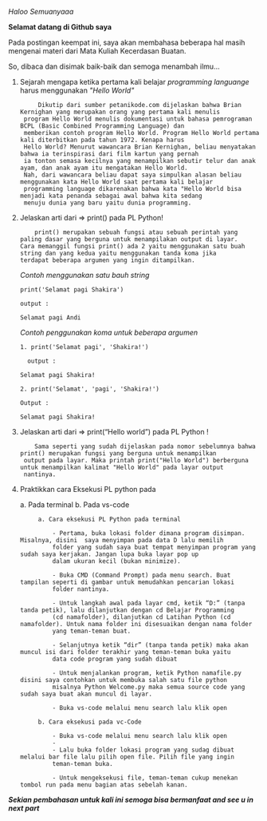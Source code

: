 _Haloo Semuanyaaa_

**Selamat datang di Github saya**

Pada postingan keempat ini, saya akan membahasa beberapa hal masih mengenai materi dari Mata Kuliah Kecerdasan Buatan.

So, dibaca dan disimak baik-baik dan semoga menambah ilmu...


1. Sejarah mengapa ketika pertama kali belajar _programming languange_ harus menggunakan _"Hello World"_
    
            Dikutip dari sumber petanikode.com dijelaskan bahwa Brian Kernighan yang merupakan orang yang pertama kali menulis 
        program Hello World menulis dokumentasi untuk bahasa pemrograman BCPL (Basic Combined Programming Language) dan 
        memberikan contoh program Hello World. Program Hello World pertama kali diterbitkan pada tahun 1972. Kenapa harus 
        Hello World? Menurut wawancara Brian Kernighan, beliau menyatakan bahwa ia terinspirasi dari film kartun yang pernah
        ia tonton semasa kecilnya yang menampilkan sebutir telur dan anak ayam, dan anak ayam itu mengatakan Hello World. 
        Nah, dari wawancara beliau dapat saya simpulkan alasan beliau menggunakan kata Hello World saat pertama kali belajar 
        programming language dikarenakan bahwa kata "Hello World bisa menjadi kata penanda sebagai awal bahwa kita sedang 
        menuju dunia yang baru yaitu dunia programming.
    
2.  Jelaskan arti dari => print() pada PL Python!

            print() merupakan sebuah fungsi atau sebuah perintah yang paling dasar yang berguna untuk menampilakan output di layar. 
        Cara memanggil fungsi print() ada 2 yaitu menggunakan satu buah string dan yang kedua yaitu menggunakan tanda koma jika
        terdapat beberapa argumen yang ingin ditampilkan.
        
       _Contoh menggunakan satu bauh string_
        
        print('Selamat pagi Shakira')
        
        output :
        
        Selamat pagi Andi
        
       _Contoh penggunakan koma untuk beberapa argumen_
        
        1. print('Selamat pagi', 'Shakira!')
        
          output :
        
        Selamat pagi Shakira!
        
        2. print('Selamat', 'pagi', 'Shakira!')
        
        Output :
        
        Selamat pagi Shakira!
        
3. Jelaskan arti dari => print(“Hello world”) pada PL Python !

           Sama seperti yang sudah dijelaskan pada nomor sebelumnya bahwa print() merupakan fungsi yang berguna untuk menampilkan 
        output pada layar. Maka printah print("Hello World") berberguna untuk menampilkan kalimat "Hello World" pada layar output
        nantinya.
        
        
4. Praktikkan cara Eksekusi PL python pada

    a. Pada terminal    b. Pada vs-code
    
            a. Cara eksekusi PL Python pada terminal
            
                - Pertama, buka lokasi folder dimana program disimpan. Misalnya, disini  saya menyimpan pada data D lalu memilih 
                folder yang sudah saya buat tempat menyimpan program yang sudah saya kerjakan. Jangan lupa buka layar pop up 
                dalam ukuran kecil (bukan minimize).
                
                - Buka CMD (Command Prompt) pada menu search. Buat tampilan seperti di gambar untuk memudahkan pencarian lokasi 
                folder nantinya.
                
                - Untuk langkah awal pada layar cmd, ketik “D:” (tanpa tanda petik), lalu dilanjutkan dengan cd Belajar Programming 
                (cd namafolder), dilanjutkan cd Latihan Python (cd namafolder). Untuk nama folder ini disesuaikan dengan nama folder 
                yang teman-teman buat.
                
                - Selanjutnya ketik “dir” (tanpa tanda petik) maka akan muncul isi dari folder terakhir yang teman-teman buka yaitu
                data code program yang sudah dibuat
                
                - Untuk menjalankan program, ketik Python namafile.py disini saya contohkan untuk membuka salah satu file python 
                misalnya Python Welcome.py maka semua source code yang sudah saya buat akan muncul di layar.
                
                - Buka vs-code melalui menu search lalu klik open
                
            b. Cara eksekusi pada vc-Code
            
                - Buka vs-code melalui menu search lalu klik open
                -
                - Lalu buka folder lokasi program yang sudag dibuat melalui bar file lalu pilih open file. Pilih file yang ingin 
                teman-teman buka.
                
                - Untuk mengeksekusi file, teman-teman cukup menekan tombol run pada menu bagian atas sebelah kanan.

    
_**Sekian pembahasan untuk kali ini semoga bisa bermanfaat and see u in next part**_
